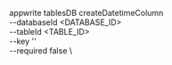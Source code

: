 appwrite tablesDB createDatetimeColumn \
        --databaseId <DATABASE_ID> \
        --tableId <TABLE_ID> \
        --key '' \
        --required false \


